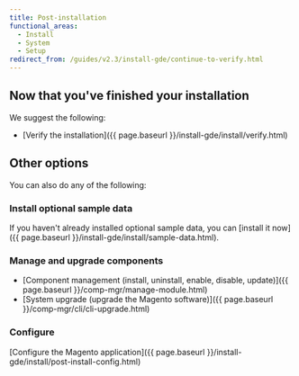 ```yaml
---
title: Post-installation
functional_areas:
  - Install
  - System
  - Setup
redirect_from: /guides/v2.3/install-gde/continue-to-verify.html
---
```


## Now that you've finished your installation

We suggest the following:

*  [Verify the installation]({{ page.baseurl }}/install-gde/install/verify.html)

## Other options

You can also do any of the following:

### Install optional sample data

If you haven't already installed optional sample data, you can [install it now]({{ page.baseurl }}/install-gde/install/sample-data.html).

### Manage and upgrade components

*  [Component management (install, uninstall, enable, disable, update)]({{ page.baseurl }}/comp-mgr/manage-module.html)
*  [System upgrade (upgrade the Magento software)]({{ page.baseurl }}/comp-mgr/cli/cli-upgrade.html)

### Configure

[Configure the Magento application]({{ page.baseurl }}/install-gde/install/post-install-config.html)
